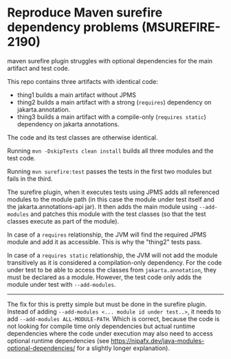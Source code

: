 # Reproduce Maven surefire dependency problems (MSUREFIRE-2190)

maven surefire plugin struggles with optional dependencies for the main artifact and test code.

This repo contains three artifacts with identical code:

- thing1 builds a main artifact without JPMS
- thing2 builds a main artifact with a strong (`requires`) dependency on jakarta.annotation.
- thing3 builds a main artifact with a compile-only (`requires static`) dependency on jakarta annotations.

The code and its test classes are otherwise identical.

Running `mvn -DskipTests clean install` builds all three modules and the test code.

Running `mvn surefire:test` passes the tests in the first two modules but fails in the third.

The surefire plugin, when it executes tests using JPMS adds all
referenced modules to the module path (in this case the module under
test itself and the jakarta.annotations-api jar). It then adds the
main module using `--add-modules` and patches this module with the
test classes (so that the test classes execute as part of the module).

In case of a `requires` relationship, the JVM will find the required
JPMS module and add it as accessible. This is why the "thing2" tests
pass.

In case of a `requires static` relationship, the JVM will not add the
module transitively as it is considered a compilation-only
dependency. For the code under test to be able to access the classes
from `jakarta.annotation`, they must be declared as a module. However,
the test code only adds the module under test with `--add-modules`.


----

The fix for this is pretty simple but must be done in the surefire
plugin. Instead of adding `--add-modules <... module id under
test..>`, it needs to add `--add-modules ALL-MODULE-PATH`. Which is
correct, because the code is not looking for compile time only
dependencies but actual runtime dependencies where the code under
execution may also need to access optional runtime dependencies (see
https://nipafx.dev/java-modules-optional-dependencies/ for a slightly
longer explanation).
